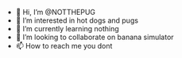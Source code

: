 - 👋 Hi, I’m @NOTTHEPUG
- 👀 I’m interested in hot dogs and pugs
- 🌱 I’m currently learning nothing
- 💞️ I’m looking to collaborate on banana simulator
- 📫 How to reach me you dont

<!---
NOTTHEPUG/NOTTHEPUG is a ✨ special ✨ repository because its `README.md` (this file) appears on your GitHub profile.
You can click the Preview link to take a look at your changes.
--->
